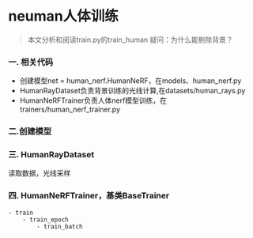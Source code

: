 # neuman人体训练
> 本文分析和阅读train.py的train_human
> 疑问：为什么能剔除背景？

### 一. 相关代码
- 创建模型net = human_nerf.HumanNeRF，在models、human_nerf.py
- HumanRayDataset负责背景训练的光线计算,在datasets/human_rays.py
- HumanNeRFTrainer负责人体nerf模型训练，在trainers/human_nerf_trainer.py

### 二.创建模型

### 三. HumanRayDataset
读取数据，光线采样
### 四.  HumanNeRFTrainer，基类BaseTrainer
```
- train
    - train_epoch
        - train_batch
```